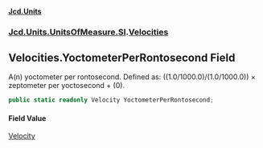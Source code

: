 #### [Jcd.Units](index.md 'index')
### [Jcd.Units.UnitsOfMeasure.SI](Jcd.Units.UnitsOfMeasure.SI.md 'Jcd.Units.UnitsOfMeasure.SI').[Velocities](Velocities.md 'Jcd.Units.UnitsOfMeasure.SI.Velocities')

## Velocities.YoctometerPerRontosecond Field

A(n) yoctometer per rontosecond. Defined as: ((1.0/1000.0)/(1.0/1000.0)) × zeptometer per yoctosecond + (0).

```csharp
public static readonly Velocity YoctometerPerRontosecond;
```

#### Field Value
[Velocity](Velocity.md 'Jcd.Units.UnitTypes.Velocity')